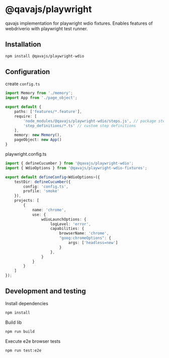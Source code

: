 # @qavajs/playwright
qavajs implementation for playwright wdio fixtures. Enables features of webdriverio with playwright test runner.

## Installation

```bash
npm install @qavajs/playwright-wdio
```

## Configuration
create `config.ts`
```typescript
import Memory from './memory';
import App from './page_object';

export default {
    paths: ['features/*.feature'],
    require: [
        'node_modules/@qavajs/playwright-wdio/steps.js', // package steps
        'step_definitions/*.ts' // custom step definitions
    ],
    memory: new Memory(),
    pageObject: new App()
}
```
playwright.config.ts

```typescript
import { defineCucumber } from '@qavajs/playwright-wdio';
import { WdioOptions } from '@qavajs/playwright-wdio-fixtures';

export default defineConfig<WdioOptions>({
    testDir: defineCucumber({
        config: 'config.ts',
        profile: 'smoke'
    }),
    projects: [
        {
            name: 'chrome',
            use: {
                wdioLaunchOptions: {
                    logLevel: 'error',
                    capabilities: {
                        browserName: 'chrome',
                        "goog:chromeOptions": {
                            args: ['headless=new']
                        }
                    },
                }
            }
        }
    ]
});
```

## Development and testing
Install dependencies
```bash
npm install
```

Build lib
```bash
npm run build
```

Execute e2e browser tests
```bash
npm run test:e2e
```
